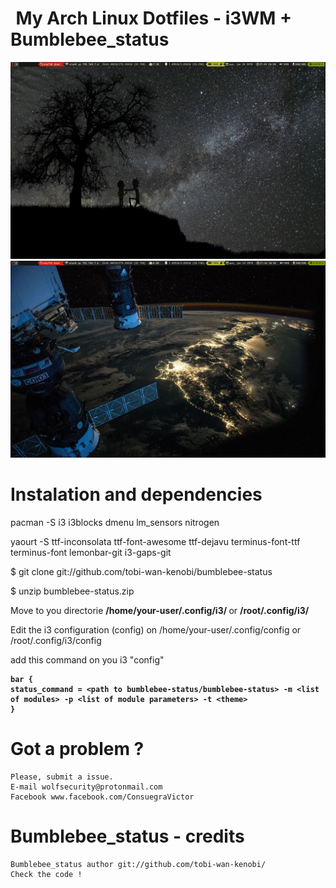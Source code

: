 <pre id="taag_font_DeltaCorpsPriest1" style="float:left;" class="fig-ansi" contenteditable="true"> </pre>
# My Arch Linux Dotfiles - i3WM + Bumblebee_status

![I3][screenshot1]
![I3][screenshot2]

[screenshot1]:https://github.com/wolf-project/Dotfiles/blob/master/screenshots/screen1.png
[screenshot2]:https://github.com/wolf-project/Dotfiles/blob/master/screenshots/screen2.png

# Instalation and dependencies

pacman -S i3 i3blocks dmenu lm_sensors nitrogen

yaourt -S ttf-inconsolata ttf-font-awesome ttf-dejavu terminus-font-ttf terminus-font lemonbar-git i3-gaps-git
	
$ git clone git://github.com/tobi-wan-kenobi/bumblebee-status

$ unzip bumblebee-status.zip

Move to you directorie <strong> /home/your-user/.config/i3/ </strong>  or <strong>/root/.config/i3/</strong>

Edit the i3 configuration (config) on /home/your-user/.config/config or /root/.config/i3/config
  
  add this command on you i3 "config" 
  
  <strong> 
	
	bar {
	status_command = <path to bumblebee-status/bumblebee-status> -m <list of modules> -p <list of module parameters> -t <theme>
	}
</strong>

# Got a problem ? 

	Please, submit a issue.
	E-mail wolfsecurity@protonmail.com
	Facebook www.facebook.com/ConsuegraVictor
	
# Bumblebee_status - credits	
	Bumblebee_status author git://github.com/tobi-wan-kenobi/
	Check the code ! 
